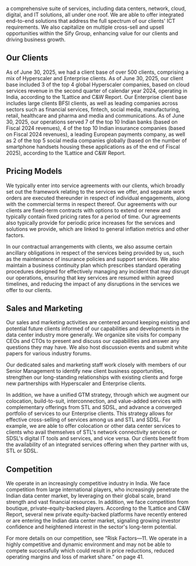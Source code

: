 a comprehensive suite of services, including data centers, network, cloud, digital, and IT solutions, all under one roof. We are able to offer integrated end-to-end solutions that address the full spectrum of our clients' ICT requirements. We also capitalize on multiple cross-sell and upsell opportunities within the Sify Group, enhancing value for our clients and driving business growth.

## Our Clients

As of June 30, 2025, we had a client base of over 500 clients, comprising a mix of Hyperscaler and Enterprise clients. As of June 30, 2025, our client base included 3 of the top 4 global Hyperscaler companies, based on cloud services revenue in the second quarter of calendar year 2024, operating in India, according to the 1Lattice and C&W Report. Our Enterprise client base includes large clients BFSI clients, as well as leading companies across sectors such as financial services, fintech, social media, manufacturing, retail, healthcare and pharma and media and communications. As of June 30, 2025, our operations served 7 of the top 10 Indian banks (based on Fiscal 2024 revenues), 4 of the top 10 Indian insurance companies (based on Fiscal 2024 revenues), a leading European payments company, as well as 2 of the top 5 social media companies globally (based on the number of smartphone handsets housing these applications as of the end of Fiscal 2025), according to the 1Lattice and C&W Report.

## Pricing Models

We typically enter into service agreements with our clients, which broadly set out the framework relating to the services we offer, and separate work orders are executed thereunder in respect of individual engagements, along with the commercial terms in respect thereof. Our agreements with our clients are fixed-term contracts with options to extend or renew and typically contain fixed pricing rates for a period of time. Our agreements also typically provide for periodic price increases for the services and solutions we provide, which are linked to general inflation metrics and other factors.

In our contractual arrangements with clients, we also assume certain ancillary obligations in respect of the services being provided by us, such as the maintenance of insurance policies and support services. We also maintain a business continuity plan which prescribes standard operating procedures designed for effectively managing any incident that may disrupt our operations, ensuring that key services are resumed within agreed timelines, and reducing the impact of any disruptions in the services we offer to our clients.

## Sales and Marketing

Our sales and marketing activities are centered around keeping existing and potential future clients informed of our capabilities and developments in the data center industry more generally. We organize site visits for company CEOs and CTOs to present and discuss our capabilities and answer any questions they may have. We also host discussion events and submit white papers for various industry forums.

Our dedicated sales and marketing staff work closely with members of our Senior Management to identify new client business opportunities, strengthen our long-standing relationships with existing clients and forge new partnerships with Hyperscaler and Enterprise clients.

In addition, we have a unified GTM strategy, through which we augment our colocation, build-to-suit, interconnection, and value-added services with complementary offerings from STL and SDSL, and advance a converged portfolio of services to our Enterprise clients. This strategy allows for effective cross-selling of services among us and STL and SDSL. For example, we are able to offer colocation or other data center services to clients who avail themselves of STL's network connectivity services or SDSL's digital IT tools and services, and vice versa. Our clients benefit from the availability of an integrated services offering when they partner with us, STL or SDSL.

## Competition

We operate in an increasingly competitive industry in India. We face competition from large international players, who increasingly penetrate the Indian data center market, by leveraging on their global scale, brand strength and vast financial resources. In addition, we face competition from boutique, private-equity-backed players. According to the 1Lattice and C&W Report, several new private equity-backed platforms have recently entered or are entering the Indian data center market, signaling growing investor confidence and heightened interest in the sector's long-term potential.

For more details on our competition, see “Risk Factors—11. We operate in a highly competitive and dynamic environment and may not be able to compete successfully which could result in price reductions, reduced operating margins and loss of market share.” on page 41.